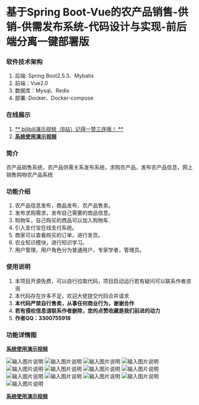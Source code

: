 #  基于Spring Boot-Vue的农产品销售-供销-供需发布系统-代码设计与实现-前后端分离一键部署版

### 软件技术架构
1. 后端: Spring Boot2.5.3、Mybatis
2. 前端：Vue2.0
3. 数据库：Mysql、Redis
4. 部署: Docker、Docker-compose

### 在线展示

1. [ ** bilibili演示视频（B站）记得一赞三连哦！ **  ](https://www.bilibili.com/video/BV16r42177r8/?spm_id_from=333.999.0.0&vd_source=eac6949bd2385c66c0a975d5765c99a5)
2. [   **系统使用演示视频** ](https://www.bilibili.com/video/BV16r42177r8/?spm_id_from=333.999.0.0&vd_source=eac6949bd2385c66c0a975d5765c99a5)

### 简介
农产品销售系统，农产品供需关系发布系统，求购农产品，发布农产品信息，网上销售购物农产品系统

### 功能介绍


1. 农产品信息发布，商品发布，农产品售卖。
1. 发布求购需求，发布自己需要的商品信息。
1. 购物车，自己购买的商品可以加入购物车.
1. 引入支付宝在线支付系统。
1. 商家可以查看购买的订单，进行发货。
1. 农业知识模块，进行知识学习。
1. 用户管理，用户角色分为普通用户，专家学者，管理员。

    

### 使用说明
1. 本项目开源免费，可以自行拉取代码，项目启动运行若有疑问可以联系作者咨询
2. 本代码存在许多不足，欢迎大佬提交代码合并请求
3.   **本代码严禁自行售卖，从事任何商业行为，谢谢合作** 
4.   **若有侵权信息请联系作者删除，您的点赞收藏是我们前进的动力** 
5.   **作者QQ：3300755918** 

### 功能详情图

[   **系统使用演示视频** ](https://www.bilibili.com/video/BV16r42177r8/?spm_id_from=333.999.0.0&vd_source=eac6949bd2385c66c0a975d5765c99a5)

![输入图片说明](images/微信图片_20240512224322.png)
![输入图片说明](images/微信图片_20240512224353.png)
![输入图片说明](images/微信图片_20240512224413.png)
![输入图片说明](images/微信图片_20240512224500.png)
![输入图片说明](images/微信图片_20240512224612.png)
![输入图片说明](images/微信图片_20240512224722.png)
![输入图片说明](images/微信图片_20240512224739.png)
![输入图片说明](images/微信图片_20240512224750.png)
![输入图片说明](images/微信图片_20240512224802.png)
![输入图片说明](images/微信图片_20240512224816.png)
![输入图片说明](images/微信图片_20240512224816.png)
![输入图片说明](images/微信图片_20240512224827.png)
![输入图片说明](images/微信图片_20240512224854.png)

[   **系统使用演示视频** ](https://www.bilibili.com/video/BV16r42177r8/?spm_id_from=333.999.0.0&vd_source=eac6949bd2385c66c0a975d5765c99a5)
